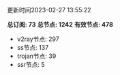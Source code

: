 更新时间2023-02-27 13:55:22

**总订阅: 73**
**总节点: 1242**
**有效节点: 478**
- v2ray节点: 297
- ss节点: 137
- trojan节点: 39
- ssr节点: 5
